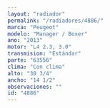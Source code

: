 ```yaml
---
layout: "radiador"
permalink: "/radiadores/4886/"
marca: "Peugeot"
modelo: "Manager / Boxer"
ano: "2013"
motor: "L4 2.3, 3.0"
transmision: "Estándar"
parte: "63556"
clima: "Con clima"
alto: "30 3/4"
ancho: "14 1/2"
observaciones: ""
id: "4886"
---
```


